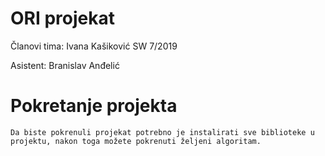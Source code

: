 # ORI projekat

  Članovi tima:
   Ivana Kašiković SW 7/2019
  
  Asistent:
   Branislav Anđelić
   
   
# Pokretanje projekta
    Da biste pokrenuli projekat potrebno je instalirati sve biblioteke u projektu, nakon toga možete pokrenuti željeni algoritam.

